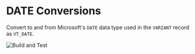 # DATE Conversions

Convert to and from Microsoft's `DATE` data type used in the `VARIANT` record as `VT_DATE`.

![Build and Test](https://github.com/patschkowski/dates/actions/workflows/build-and-test.yml/badge.svg)